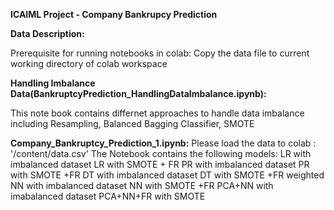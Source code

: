 **ICAIML Project - Company Bankrupcy Prediction**

**Data Description:**


Prerequisite for running notebooks in colab: Copy the data file to current working directory of colab workspace



**Handling Imbalance Data(BankruptcyPrediction_HandlingDataImbalance.ipynb):**

This note book contains differnet approaches to handle data imbalance including Resampling, Balanced Bagging Classifier, SMOTE


**Company_Bankruptcy_Prediction_1.ipynb:**
Please load the data to colab : '/content/data.csv'
The Notebook contains the following models:
LR with imbalanced dataset
LR with SMOTE + FR
PR with imbalanced dataset
PR with SMOTE +FR
DT with imbalanced dataset
DT with SMOTE +FR
weighted NN with imbalanced dataset
NN with SMOTE +FR
PCA+NN with imabalanced dataset
PCA+NN+FR with SMOTE

